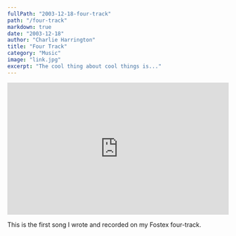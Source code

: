 ```yaml
---
fullPath: "2003-12-18-four-track"
path: "/four-track"
markdown: true
date: "2003-12-18"
author: "Charlie Harrington"
title: "Four Track"
category: "Music"
image: "link.jpg"
excerpt: "The cool thing about cool things is..."
---
```


<iframe width="100%" height="300" scrolling="no" frameborder="no" src="https://w.soundcloud.com/player/?url=https%3A//api.soundcloud.com/tracks/341989983&amp;color=%2300cc11&amp;auto_play=false&amp;hide_related=false&amp;show_comments=true&amp;show_user=true&amp;show_reposts=false&amp;visual=true"></iframe>

This is the first song I wrote and recorded on my Fostex four-track.